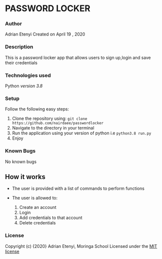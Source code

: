 # PASSWORD LOCKER

### Author

Adrian Etenyi
Created on April 19 , 2020

### Description

This is a password locker app that allows users to sign up,login and save their credentials


### Technologies used

Python *version 3.8*


### Setup
Follow the following easy steps:
1. Clone the repository using: `git clone https://github.com/nairdaee/passwordlocker `
2. Navigate to the directory in your terminal
3.  Run the application using your version of python i.e `python3.8 run.py`
4. Enjoy

### Known Bugs
No known bugs


## How it works
* The user is provided with a list of commands to perform functions
* The user is allowed to: 

     1. Create an account
     2. Login 
     3. Add credentials to that account
     4. Delete credentials

### License
Copyright (c) {2020} Adrian Etenyi, Moringa School
Licensed under the [MIT license](LICENSE)

